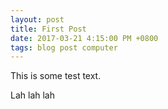 ```yaml
---
layout: post
title: First Post
date: 2017-03-21 4:15:00 PM +0800
tags: blog post computer
---
```


This is some test text.


Lah lah lah
